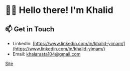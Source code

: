 👋🏾 Hello there! I'm Khalid
=========================================


📫 Get in Touch
--------------

*   LinkedIn: [https://www.linkedin.com/in/khalid-yimam/](https://www.linkedin.com/in/khalid-yimam/)
*   Email: [khalarasta104@gmail.com](mailto:khalarasta104@gmail.com)

[Site](https://www.pilanop.tech)

<!--
**pilanop/pilanop** is a ✨ _special_ ✨ repository because its `README.md` (this file) appears on your GitHub profile.

Here are some ideas to get you started:

- 🔭 I’m currently working on ...
- 🌱 I’m currently learning ...
- 👯 I’m looking to collaborate on ...
- 🤔 I’m looking for help with ...
- 💬 Ask me about ...
- 📫 How to reach me: ...
- 😄 Pronouns: ...
- ⚡ Fun fact: ...
📈 GitHub Stats
--------------

[![Khalid's GitHub stats](https://github-readme-stats.vercel.app/api?username=pilanop&show_icons=true&theme=github_dark_dimmed)](https://github.com/pilanop)
-->
